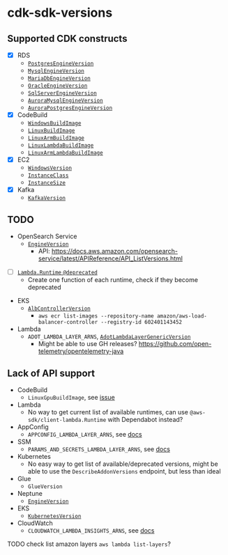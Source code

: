 # cdk-sdk-versions

## Supported CDK constructs

* [x] RDS
    * [`PostgresEngineVersion`](https://docs.aws.amazon.com/cdk/api/v2/docs/aws-cdk-lib.aws_rds.PostgresEngineVersion.html)
    * [`MysqlEngineVersion`](https://docs.aws.amazon.com/cdk/api/v2/docs/aws-cdk-lib.aws_rds.MysqlEngineVersion.html)
    * [`MariaDbEngineVersion`](https://docs.aws.amazon.com/cdk/api/v2/docs/aws-cdk-lib.aws_rds.MariaDbEngineVersion.html)
    * [`OracleEngineVersion`](https://docs.aws.amazon.com/cdk/api/v2/docs/aws-cdk-lib.aws_rds.OracleEngineVersion.html)
    * [`SqlServerEngineVersion`](https://docs.aws.amazon.com/cdk/api/v2/docs/aws-cdk-lib.aws_rds.SqlServerEngineVersion.html)
    * [`AuroraMysqlEngineVersion`](https://docs.aws.amazon.com/cdk/api/v2/docs/aws-cdk-lib.aws_rds.AuroraMysqlEngineVersion.html)
    * [`AuroraPostgresEngineVersion`](https://docs.aws.amazon.com/cdk/api/v2/docs/aws-cdk-lib.aws_rds.AuroraPostgresEngineVersion.html)
* [x] CodeBuild
    * [`WindowsBuildImage`](https://docs.aws.amazon.com/cdk/api/v2/docs/aws-cdk-lib.aws_codebuild.WindowsBuildImage.html)
    * [`LinuxBuildImage`](https://docs.aws.amazon.com/cdk/api/v2/docs/aws-cdk-lib.aws_codebuild.LinuxBuildImage.html)
    * [`LinuxArmBuildImage`](https://docs.aws.amazon.com/cdk/api/v2/docs/aws-cdk-lib.aws_codebuild.LinuxArmBuildImage.html)
    * [`LinuxLambdaBuildImage`](https://docs.aws.amazon.com/cdk/api/v2/docs/aws-cdk-lib.aws_codebuild.LinuxLambdaBuildImage.html)
    * [`LinuxArmLambdaBuildImage`](https://docs.aws.amazon.com/cdk/api/v2/docs/aws-cdk-lib.aws_codebuild.LinuxArmLambdaBuildImage.html)
* [x] EC2
    * [`WindowsVersion`](https://docs.aws.amazon.com/cdk/api/v2/docs/aws-cdk-lib.aws_ec2.WindowsVersion.html)
    * [`InstanceClass`](https://docs.aws.amazon.com/cdk/api/v2/docs/aws-cdk-lib.aws_ec2.InstanceClass.html)
    * [`InstanceSize`](https://docs.aws.amazon.com/cdk/api/v2/docs/aws-cdk-lib.aws_ec2.InstanceSize.html)
* [x] Kafka
    * [`KafkaVersion`](https://docs.aws.amazon.com/cdk/api/v2/docs/@aws-cdk_aws-msk-alpha.KafkaVersion.html)

## TODO

* OpenSearch Service
    * [`EngineVersion`](https://docs.aws.amazon.com/cdk/api/v2/docs/aws-cdk-lib.aws_opensearchservice.EngineVersion.html)
        * API: https://docs.aws.amazon.com/opensearch-service/latest/APIReference/API_ListVersions.html
* [ ] [`Lambda.Runtime` `@deprecated`](https://docs.aws.amazon.com/cdk/api/v2/docs/aws-cdk-lib.aws_lambda.Runtime.html)
    * Create one function of each runtime, check if they become deprecated
* EKS
    * [`AlbControllerVersion`](https://docs.aws.amazon.com/cdk/api/v2/docs/aws-cdk-lib.aws_eks.AlbControllerVersion.html)
        * `aws ecr list-images --repository-name amazon/aws-load-balancer-controller --registry-id 602401143452`
* Lambda
    * `ADOT_LAMBDA_LAYER_ARNS`, [`AdotLambdaLayerGenericVersion`](https://docs.aws.amazon.com/cdk/api/v2/docs/aws-cdk-lib.aws_lambda.AdotLambdaLayerGenericVersion.html)
        * Might be able to use GH releases? https://github.com/open-telemetry/opentelemetry-java

## Lack of API support

* CodeBuild
    * `LinuxGpuBuildImage`, see [issue](https://github.com/aws/deep-learning-containers/issues/2732)
* Lambda
    * No way to get current list of available runtimes, can use `@aws-sdk/client-lambda.Runtime` with Dependabot instead?
* AppConfig
    * `APPCONFIG_LAMBDA_LAYER_ARNS`, see [docs](https://docs.aws.amazon.com/appconfig/latest/userguide/appconfig-integration-lambda-extensions-versions.html#appconfig-integration-lambda-extensions-versions-release-notes)
* SSM
    * `PARAMS_AND_SECRETS_LAMBDA_LAYER_ARNS`, see [docs](https://docs.aws.amazon.com/secretsmanager/latest/userguide/retrieving-secrets_lambda.html#retrieving-secrets_lambda_ARNs)
* Kubernetes
    * No easy way to get list of available/deprecated versions, might be able to use the `DescribeAddonVersions` endpoint, but less than ideal
* Glue
    * `GlueVersion`
* Neptune
    * [`EngineVersion`](https://docs.aws.amazon.com/cdk/api/v2/docs/@aws-cdk_aws-neptune-alpha.EngineVersion.html)
* EKS
    * [`KubernetesVersion`](https://docs.aws.amazon.com/cdk/api/v2/docs/aws-cdk-lib.aws_eks.KubernetesVersion.html)
* CloudWatch
    * `CLOUDWATCH_LAMBDA_INSIGHTS_ARNS`, see [docs](https://docs.aws.amazon.com/AmazonCloudWatch/latest/monitoring/Lambda-Insights-extension-versions.html)


TODO check list amazon layers `aws lambda list-layers`?
